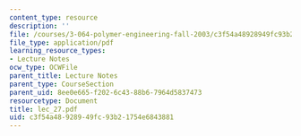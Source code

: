```yaml
---
content_type: resource
description: ''
file: /courses/3-064-polymer-engineering-fall-2003/c3f54a48928949fc93b21754e6843881_lec_27.pdf
file_type: application/pdf
learning_resource_types:
- Lecture Notes
ocw_type: OCWFile
parent_title: Lecture Notes
parent_type: CourseSection
parent_uid: 8ee0e665-f202-6c43-88b6-7964d5837473
resourcetype: Document
title: lec_27.pdf
uid: c3f54a48-9289-49fc-93b2-1754e6843881
---
```

